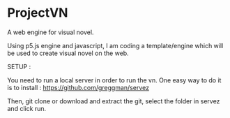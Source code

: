 # ProjectVN
A web engine for visual novel.


Using p5.js engine and javascript, I am coding a template/engine which will be used to create visual novel on the web.

SETUP :

You need to run a local server in order to run the vn. 
One easy way to do it is to install : https://github.com/greggman/servez

Then, git clone or download and extract the git, select the folder in servez and click run.




